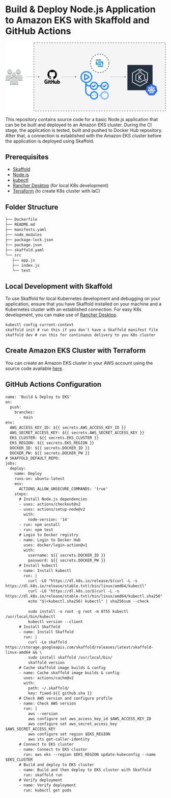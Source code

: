 # Build & Deploy Node.js Application to Amazon EKS with Skaffold and GitHub Actions

![Diagram of workflow](skaffold-and-github-actions.png)

This repository contains source code for a basic Node.js application that can be be built and deployed to an Amazon EKS cluster. During the CI stage, the application is tested, built and pushed to Docker Hub repository. After that, a connection is established with the Amazon EKS cluster before the application is deployed using Skaffold.

## Prerequisites
* [Skaffold](https://skaffold-latest.firebaseapp.com/)
* [Node.js](https://nodejs.org/)
* [kubectl](https://kubernetes.io/docs/tasks/tools/)
* [Rancher Desktop](https://rancherdesktop.io/) (for local K8s development)
* [Terraform](https://learn.hashicorp.com/tutorials/terraform/install-cli) (to create K8s cluster with IaC)

## Folder Structure

```
├── Dockerfile
├── README.md
├── manifests.yaml
├── node_modules
├── package-lock.json
├── package.json
├── skaffold.yaml
└── src
   ├── app.js
   ├── index.js
   └── test
```

## Local Development with Skaffold
To use Skaffold for local Kubernetes development and debugging on your application, ensure that you have Skaffold installed on your machine and a Kubernetes cluster with an established connection. For easy K8s development, you can make use of [Rancher Desktop](https://rancherdesktop.io/).

```
kubectl config current-context
skaffold init # run this if you don't have a Skaffold manifest file
skaffold dev # run this for continuous delivery to you K8s cluster 
```

## Create Amazon EKS Cluster with Terraform
You can create an Amazon EKS cluster in your AWS account using the source code available [here](https://github.com/LukeMwila/amazon-eks-cluster).

## GitHub Actions Configuration

```
name: 'Build & Deploy to EKS'
on:
  push:
    branches:
      - main
env:
  AWS_ACCESS_KEY_ID: ${{ secrets.AWS_ACCESS_KEY_ID }}
  AWS_SECRET_ACCESS_KEY: ${{ secrets.AWS_SECRET_ACCESS_KEY }}
  EKS_CLUSTER: ${{ secrets.EKS_CLUSTER }}
  EKS_REGION: ${{ secrets.EKS_REGION }}
  DOCKER_ID: ${{ secrets.DOCKER_ID }}
  DOCKER_PW: ${{ secrets.DOCKER_PW }}
# SKAFFOLD_DEFAULT_REPO: 
jobs:
  deploy:
    name: Deploy
    runs-on: ubuntu-latest
    env:
      ACTIONS_ALLOW_UNSECURE_COMMANDS: 'true'
    steps:
      # Install Node.js dependencies
      - uses: actions/checkout@v2
      - uses: actions/setup-node@v2
        with:
          node-version: '14'
      - run: npm install
      - run: npm test
      # Login to Docker registry
      - name: Login to Docker Hub
        uses: docker/login-action@v1
        with:
          username: ${{ secrets.DOCKER_ID }}
          password: ${{ secrets.DOCKER_PW }}
      # Install kubectl
      - name: Install kubectl
        run: |
          curl -LO "https://dl.k8s.io/release/$(curl -L -s https://dl.k8s.io/release/stable.txt)/bin/linux/amd64/kubectl"
          curl -LO "https://dl.k8s.io/$(curl -L -s https://dl.k8s.io/release/stable.txt)/bin/linux/amd64/kubectl.sha256"
          echo "$(<kubectl.sha256) kubectl" | sha256sum --check

          sudo install -o root -g root -m 0755 kubectl /usr/local/bin/kubectl
          kubectl version --client
      # Install Skaffold
      - name: Install Skaffold
        run: |
          curl -Lo skaffold https://storage.googleapis.com/skaffold/releases/latest/skaffold-linux-amd64 && \
          sudo install skaffold /usr/local/bin/
          skaffold version
      # Cache skaffold image builds & config
      - name: Cache skaffold image builds & config
        uses: actions/cache@v2
        with:
          path: ~/.skaffold/
          key: fixed-${{ github.sha }}
      # Check AWS version and configure profile
      - name: Check AWS version
        run: |
          aws --version
          aws configure set aws_access_key_id $AWS_ACCESS_KEY_ID
          aws configure set aws_secret_access_key $AWS_SECRET_ACCESS_KEY
          aws configure set region $EKS_REGION
          aws sts get-caller-identity
      # Connect to EKS cluster
      - name: Connect to EKS cluster 
        run: aws eks --region $EKS_REGION update-kubeconfig --name $EKS_CLUSTER
      # Build and deploy to EKS cluster
      - name: Build and then deploy to EKS cluster with Skaffold
        run: skaffold run
      # Verify deployment
      - name: Verify deployment
        run: kubectl get pods
```
